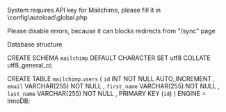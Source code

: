 System requires API key for Mailchimo, please fill it in \config\autoload\global.php

Please disable errors, because it can blocks redirects from "/sync" page

Database structure

CREATE SCHEMA `mailchimp` DEFAULT CHARACTER SET utf8 COLLATE utf8_general_ci;

CREATE TABLE `mailchimp`.`users`
(
 `id` INT NOT NULL AUTO_INCREMENT ,
 `email` VARCHAR(255) NOT NULL ,
 `first_name` VARCHAR(255) NOT NULL ,
 `last_name` VARCHAR(255) NOT NULL , PRIMARY KEY (`id`)
) ENGINE = InnoDB;